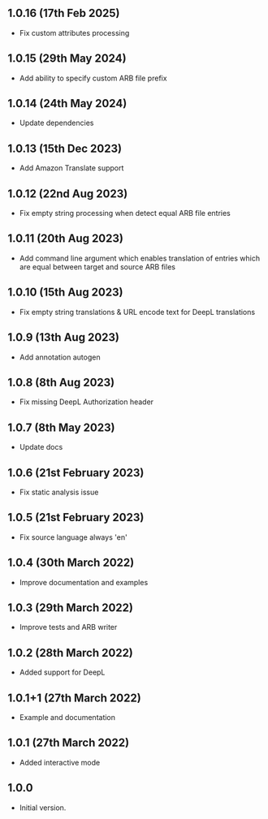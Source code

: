## 1.0.16 (17th Feb 2025)

- Fix custom attributes processing


## 1.0.15 (29th May 2024)

- Add ability to specify custom ARB file prefix

## 1.0.14 (24th May 2024)

- Update dependencies

## 1.0.13 (15th Dec 2023)

- Add Amazon Translate support

## 1.0.12 (22nd Aug 2023)

- Fix empty string processing when detect equal ARB file entries

## 1.0.11 (20th Aug 2023)

- Add command line argument which enables translation of entries which are equal between target and source ARB files

## 1.0.10 (15th Aug 2023)

- Fix empty string translations & URL encode text for DeepL translations

## 1.0.9 (13th Aug 2023)

- Add annotation autogen

## 1.0.8 (8th Aug 2023)

- Fix missing DeepL Authorization header

## 1.0.7 (8th May 2023)

- Update docs

## 1.0.6 (21st February 2023)

- Fix static analysis issue

## 1.0.5 (21st February 2023)

- Fix source language always 'en'

## 1.0.4 (30th March 2022)

- Improve documentation and examples

## 1.0.3 (29th March 2022)

- Improve tests and ARB writer

## 1.0.2 (28th March 2022)

- Added support for DeepL

## 1.0.1+1 (27th March 2022)

- Example and documentation

## 1.0.1 (27th March 2022)

- Added interactive mode

## 1.0.0

- Initial version.
